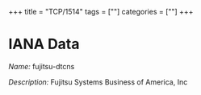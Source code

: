 +++
title = "TCP/1514"
tags = [""]
categories = [""]
+++

# IANA Data

_Name:_ fujitsu-dtcns

_Description:_ Fujitsu Systems Business of America, Inc

